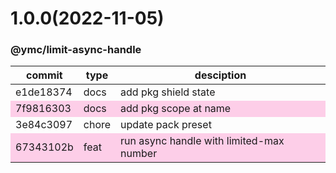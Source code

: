 <a name="1.0.0"></a>
# 1.0.0(2022-11-05)
### @ymc/limit-async-handle
<table><thead><tr><th>commit</th><th>type</th><th style="width:80%">desciption</th></tr></thead><tbody><tr><td><a title="docs(core): add pkg shield state&#10;&#10;update lin,tes state in readme.md&#10;update banner in dist&#10;&#10;generated by ymc@robot" hrel="https://github.com/ymc-github/js-idea/commit/3e1de18374c679d5b28630477fcb75b5197531ae"> e1de18374 </a></td>
<td>docs</td>
<td>add pkg shield state</td></tr>
<tr style="background-color:#fdcee8;" ><td><a title="docs(core): add pkg scope at name&#10;&#10;export setClassConstructor and alias&#10;export setClassMethod and alias&#10;export mixClass and alias&#10;export setClassMethodAlias&#10;&#10;generated by ymc@robot" hrel="https://github.com/ymc-github/js-idea/commit/17f9816303affed7df6cf9d56cf31f4ee2c7cbd5"> 7f9816303 </a></td>
<td>docs</td>
<td>add pkg scope at name</td></tr>
<tr><td><a title="chore(core): update pack preset&#10;&#10;use cjs,esm,umd format&#10;use min version per format&#10;use esm without min as index.js&#10;&#10;generated by ymc@robot" hrel="https://github.com/ymc-github/js-idea/commit/e3e84c30978410972bd77cf7426d774c118f1a93"> 3e84c3097 </a></td>
<td>chore</td>
<td>update pack preset</td></tr>
<tr style="background-color:#fdcee8;" ><td><a title="feat(core): run async handle with limited-max number&#10;&#10;with option.mode='file'&#10;&#10;generated by ymc@robot" hrel="https://github.com/ymc-github/js-idea/commit/b67343102b0e7738d27152542f6a2851e859adba"> 67343102b </a></td>
<td>feat</td>
<td>run async handle with limited-max number</td></tr></tbody></table>